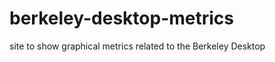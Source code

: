 berkeley-desktop-metrics
========================
site to show graphical metrics related to the Berkeley Desktop
